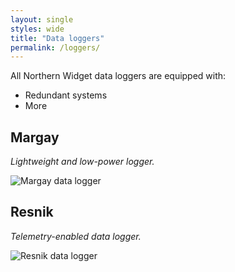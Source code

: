 ```yaml
---
layout: single
styles: wide
title: "Data loggers"
permalink: /loggers/
---
```


All Northern Widget data loggers are equipped with:
* Redundant systems
* More

## Margay

*Lightweight and low-power logger.* [<i class="fab fa-fw fa-github"></i>](https://github.com/NorthernWidget-Skunkworks/Project-Margay)

![Margay data logger](https://raw.githubusercontent.com/NorthernWidget-Skunkworks/Project-Margay/master/Documentation/images/MargayAndyHand_cropped_2020-02-16_19.22.39.png)

## Resnik

*Telemetry-enabled data logger.* [<i class="fab fa-fw fa-github"></i>](https://github.com/NorthernWidget-Skunkworks/Project-Resnik)

![Resnik data logger](https://raw.githubusercontent.com/NorthernWidget-Skunkworks/Project-Resnik/master/Documentation/images/Resnik_v040_FullyLoaded_perspective_20200428.png)
